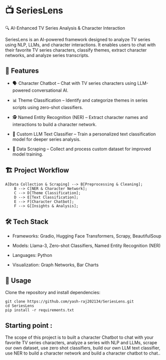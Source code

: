 # 📺 SeriesLens
🔍 AI-Enhanced TV Series Analysis & Character Interaction

SeriesLens is an AI-powered framework designed to analyze TV series using NLP, LLMs, and character interactions. It enables users to chat with their favorite TV series characters, classify themes, extract character networks, and analyze series transcripts.

## 🚀 Features
- 🗣️ Character Chatbot – Chat with TV series characters using LLM-powered conversational AI.

- 📊 Theme Classification – Identify and categorize themes in series scripts using zero-shot classifiers.

- 🕵️ Named Entity Recognition (NER) – Extract character names and interactions to build a character network.

- 🤖 Custom LLM Text Classifier – Train a personalized text classification model for deeper series analysis.

- 📡 Data Scraping – Collect and process custom dataset for improved model training.

## 🏗️ Project Workflow
```
A[Data Collection & Scraping] --> B[Preprocessing & Cleaning];
    B --> C[NER & Character Network];
    C --> D[Theme Classification];
    D --> E[Text Classification];
    E --> F[Character Chatbot];
    F --> G[Insights & Analysis];
```
## 🛠️ Tech Stack

- Frameworks: Gradio, Hugging Face Transformers, Scrapy, BeautifulSoup

- Models: Llama-3, Zero-shot Classifiers, Named Entity Recognition (NER)

- Languages: Python

- Visualization: Graph Networks, Bar Charts

## 🏃 Usage
Clone the repository and install dependencies:
```
git clone https://github.com/yash-raj202134/SeriesLens.git
cd SeriesLens
pip install -r requirements.txt
```

## Starting point :
The scope of this project is to built a character Chatbot to chat with your favorite TV series characters, analyze a series with NLP and LLMs, scrape our own dataset, use zero shot classifiers, build our own LLM text classifier, use NER to build a character network and build a character chatbot to chat..


